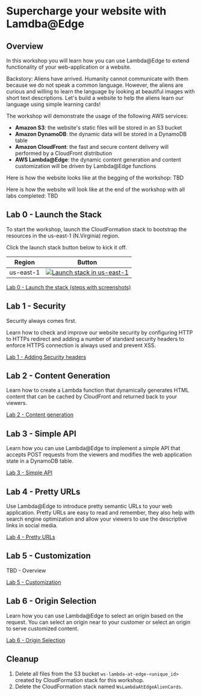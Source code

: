 # Supercharge your website with Lamdba@Edge

## Overview

In this workshop you will learn how you can use Lambda@Edge to extend functionality of your web-application or a website.

Backstory: Aliens have arrived. Humanity cannot communicate with them because we do not speak a common language. However, the aliens are curious and willing to learn the language by looking at beautiful images with short text descriptions. Let's build a website to help the aliens learn our language using simple learning cards!

The workshop will demonstrate the usage of the following AWS services:
* **Amazon S3**: the website's static files will be stored in an S3 bucket
* **Amazon DynamoDB**: the dynamic data will be stored in a DynamoDB table
* **Amazon CloudFront**: the fast and secure content delivery will performed by a CloudFront distribution
* **AWS Lambda@Edge**: the dynamic content generation and content customization will be driven by Lambda@Edge functions

Here is how the website looks like at the begging of the workshop: TBD

Here is how the website will look like at the end of the workshop with all labs completed:  TBD

## Lab 0 - Launch the Stack

To start the workshop, launch the CloudFormation stack to bootstrap the resources in the us-east-1 (N.Virginia) region.

Click the launch stack button below to kick it off.

Region | Button
------------ | -------------
us-east-1 | [![Launch stack in us-east-1](https://s3.amazonaws.com/cloudformation-examples/cloudformation-launch-stack.png)](https://console.aws.amazon.com/cloudformation/home?region=us-east-1#/stacks/new?stackName=WsLambdaAtEdgeAlienCards&templateURL=https://s3.amazonaws.com/ws-lambda-at-edge/bootstrap/cfn-template.json)

[Lab 0 - Launch the stack (steps with screenshots)](./Lab0_LaunchTheStack/README.md)

## Lab 1 - Security

Security always comes first.

Learn how to check and improve our website security by configuring HTTP to HTTPs redirect and adding a number of standard security headers to enforce HTTPS connection is always used and prevent XSS.

[Lab 1 - Adding Security headers](./Lab1_Security/README.md)

## Lab 2 - Content Generation

Learn how to create a Lambda function that dynamically generates HTML content that can be cached by CloudFront and returned back to your viewers.

[Lab 2 - Content generation](./Lab2_ContentGeneration/README.md)

## Lab 3 - Simple API

Learn how you can use Lambda@Edge to implement a simple API that accepts POST requests from the viewers and modifies the web application state in a DynamoDB table.

[Lab 3 - Simple API](./Lab3_SimpleAPI/README.md)

## Lab 4 - Pretty URLs

Use Lambda@Edge to introduce pretty semantic URLs to your web application. Pretty URLs are easy to read and remember, they also help with search engine optimization and allow your viewers to use the descriptive links in social media.

[Lab 4 - Pretty URLs](./Lab4_PrettyUrls/README.md)

## Lab 5 - Customization

TBD - Overview

[Lab 5 - Customization](./Lab5_Customization/README.md)

## Lab 6 - Origin Selection

Learn how you can use Lambda@Edge to select an origin based on the request. You can select an origin near to your customer or select an origin to serve customized content.

[Lab 6 - Origin Selection](./Lab6_OriginSelection/README.md)

## Cleanup

1. Delete all files from the S3 bucket `ws-lambda-at-edge-<unique_id>` created by CloudFormation stack for this workshop.
1. Delete the CloudFormation stack named `WsLambdaAtEdgeAlienCards`.
